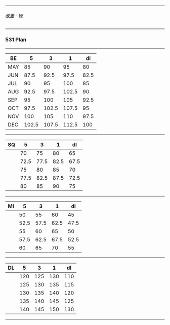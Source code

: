 
---

###### [改善](https://github.com/ttltrk/0C/blob/master/README.MD) - [W](https://github.com/ttltrk/ELSE/blob/master/PWR/PWR.MD)

---

### 531 Plan

---

|   BE|    5|    3|    1|   dl| 
|-----|-----|-----|-----|-----| 
|  MAY|   85|   90|   95|   80| 
|  JUN| 87.5| 92.5| 97.5| 82.5| 
|  JUL|   90|   95|  100|   85|
|  AUG| 92.5| 97.5|102.5|   90| 
|  SEP|   95|  100|  105| 92.5| 
|  OCT| 97.5|102.5|107.5|   95|
|  NOV|  100|  105|  110| 97.5| 
|  DEC|102.5|107.5|112.5|  100| 


---

|   SQ|    5|    3|    1|   dl| 
|-----|-----|-----|-----|-----| 
|     |   70|   75|   80|   65| 
|     | 72.5| 77.5| 82.5| 67.5| 
|     |   75|   80|   85|   70| 
|     | 77.5| 82.5| 87.5| 72.5| 
|     |   80|   85|   90|   75| 

---

|   MI|    5|    3|    1|   dl| 
|-----|-----|-----|-----|-----| 
|     |   50|   55|   60|   45| 
|     | 52.5| 57.5| 62.5| 47.5| 
|     |   55|   60|   65|   50| 
|     | 57.5| 62.5| 67.5| 52.5| 
|     |   60|   65|   70|   55| 

---

|   DL|    5|    3|    1|   dl| 
|-----|-----|-----|-----|-----| 
|     |  120|  125|  130|  110| 
|     |  125|  130|  135|  115| 
|     |  130|  135|  140|  120| 
|     |  135|  140|  145|  125| 
|     |  140|  145|  150|  130|  

---
